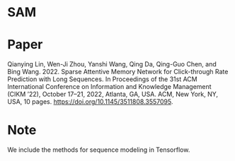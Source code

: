 # SAM
# Paper
Qianying Lin, Wen-Ji Zhou, Yanshi Wang, Qing Da, Qing-Guo Chen, and Bing Wang. 2022. Sparse Attentive Memory Network for Click-through Rate Prediction with Long Sequences. In Proceedings of the 31st ACM International Conference on Information and Knowledge Management (CIKM ’22), October 17–21, 2022, Atlanta, GA, USA. ACM, New York, NY, USA, 10 pages. https://doi.org/10.1145/3511808.3557095. 

# Note
We include the methods for sequence modeling in Tensorflow. 

